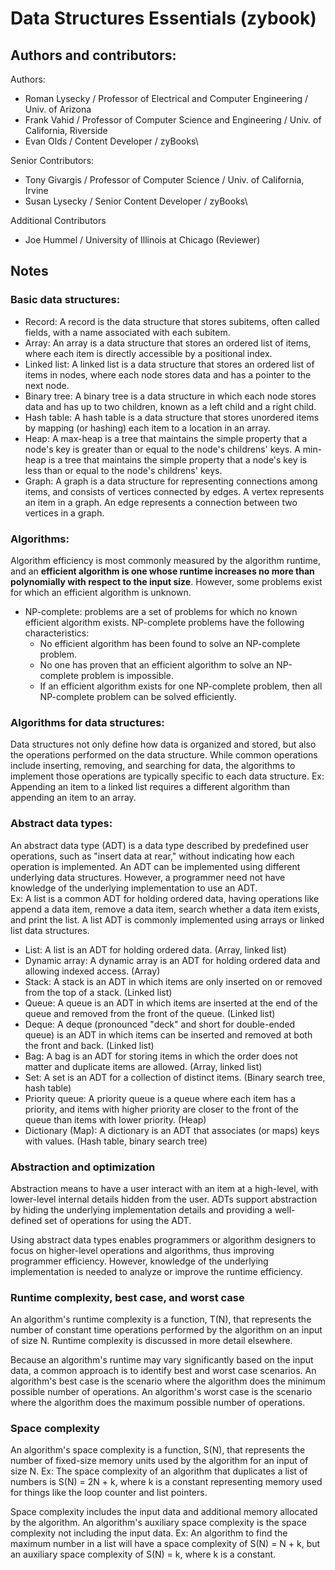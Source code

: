 # Data Structures Essentials (zybook)

## Authors and contributors: 
Authors:
  - Roman Lysecky / Professor of Electrical and Computer Engineering / Univ. of Arizona
  - Frank Vahid / Professor of Computer Science and Engineering / Univ. of California, Riverside
  - Evan Olds / Content Developer / zyBooks\
  
Senior Contributors:
  - Tony Givargis / Professor of Computer Science / Univ. of California, Irvine
  - Susan Lysecky / Senior Content Developer / zyBooks\
  
Additional Contributors
  - Joe Hummel / University of Illinois at Chicago (Reviewer)
  
## Notes
### Basic data structures:
- Record: A record is the data structure that stores subitems, often called fields, with a name associated with each subitem.
- Array: An array is a data structure that stores an ordered list of items, where each item is directly accessible by a positional index.
- Linked list: A linked list is a data structure that stores an ordered list of items in nodes, where each node stores data and has a pointer to the next node.
- Binary tree: A binary tree is a data structure in which each node stores data and has up to two children, known as a left child and a right child.
- Hash table: A hash table is a data structure that stores unordered items by mapping (or hashing) each item to a location in an array.
- Heap: A max-heap is a tree that maintains the simple property that a node's key is greater than or equal to the node's childrens' keys. A min-heap is a tree that maintains the simple property that a node's key is less than or equal to the node's childrens' keys.
- Graph: A graph is a data structure for representing connections among items, and consists of vertices connected by edges. A vertex represents an item in a graph. An edge represents a connection between two vertices in a graph.

### Algorithms:
Algorithm efficiency is most commonly measured by the algorithm runtime, and an **efficient algorithm is one whose runtime increases no more than polynomially with respect to the input size**. However, some problems exist for which an efficient algorithm is unknown.
- NP-complete: problems are a set of problems for which no known efficient algorithm exists. NP-complete problems have the following characteristics:
  - No efficient algorithm has been found to solve an NP-complete problem.
  - No one has proven that an efficient algorithm to solve an NP-complete problem is impossible.
  - If an efficient algorithm exists for one NP-complete problem, then all NP-complete problem can be solved efficiently.
  
### Algorithms for data structures:
Data structures not only define how data is organized and stored, but also the operations performed on the data structure. While common operations include inserting, removing, and searching for data, the algorithms to implement those operations are typically specific to each data structure. Ex: Appending an item to a linked list requires a different algorithm than appending an item to an array.

### Abstract data types:
An abstract data type (ADT) is a data type described by predefined user operations, such as "insert data at rear," without indicating how each operation is implemented. An ADT can be implemented using different underlying data structures. However, a programmer need not have knowledge of the underlying implementation to use an ADT.\
Ex: A list is a common ADT for holding ordered data, having operations like append a data item, remove a data item, search whether a data item exists, and print the list. A list ADT is commonly implemented using arrays or linked list data structures.

- List: A list is an ADT for holding ordered data. (Array, linked list)
- Dynamic array: A dynamic array is an ADT for holding ordered data and allowing indexed access. (Array)
- Stack: A stack is an ADT in which items are only inserted on or removed from the top of a stack. (Linked list)
- Queue: A queue is an ADT in which items are inserted at the end of the queue and removed from the front of the queue. (Linked list)
- Deque: A deque (pronounced "deck" and short for double-ended queue) is an ADT in which items can be inserted and removed at both the front and back. (Linked list)
- Bag: A bag is an ADT for storing items in which the order does not matter and duplicate items are allowed. (Array, linked list)
- Set: A set is an ADT for a collection of distinct items. (Binary search tree, hash table)
- Priority queue: A priority queue is a queue where each item has a priority, and items with higher priority are closer to the front of the queue than items with lower priority. (Heap)
- Dictionary (Map): A dictionary is an ADT that associates (or maps) keys with values. (Hash table, binary search tree)

### Abstraction and optimization
Abstraction means to have a user interact with an item at a high-level, with lower-level internal details hidden from the user. ADTs support abstraction by hiding the underlying implementation details and providing a well-defined set of operations for using the ADT.

Using abstract data types enables programmers or algorithm designers to focus on higher-level operations and algorithms, thus improving programmer efficiency. However, knowledge of the underlying implementation is needed to analyze or improve the runtime efficiency.

### Runtime complexity, best case, and worst case
An algorithm's runtime complexity is a function, T(N), that represents the number of constant time operations performed by the algorithm on an input of size N. Runtime complexity is discussed in more detail elsewhere.

Because an algorithm's runtime may vary significantly based on the input data, a common approach is to identify best and worst case scenarios. An algorithm's best case is the scenario where the algorithm does the minimum possible number of operations. An algorithm's worst case is the scenario where the algorithm does the maximum possible number of operations.

### Space complexity

An algorithm's space complexity is a function, S(N), that represents the number of fixed-size memory units used by the algorithm for an input of size N. Ex: The space complexity of an algorithm that duplicates a list of numbers is S(N) = 2N + k, where k is a constant representing memory used for things like the loop counter and list pointers.

Space complexity includes the input data and additional memory allocated by the algorithm. An algorithm's auxiliary space complexity is the space complexity not including the input data. Ex: An algorithm to find the maximum number in a list will have a space complexity of S(N) = N + k, but an auxiliary space complexity of S(N) = k, where k is a constant.

